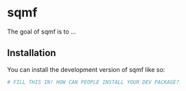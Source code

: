 
<!-- README.md is generated from README.Rmd. Please edit that file -->

# sqmf

<!-- badges: start -->
<!-- badges: end -->

The goal of sqmf is to …

## Installation

You can install the development version of sqmf like so:

``` r
# FILL THIS IN! HOW CAN PEOPLE INSTALL YOUR DEV PACKAGE?
```
